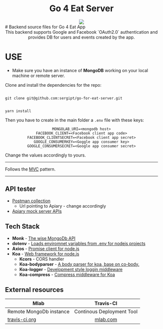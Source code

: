 
<h1 align="center">Go 4 Eat Server</h1>
<div align="center">
<img src="https://github.com/sergipt/go-for-eat-server/blob/feature/documentation/assets/appIcone.png?raw=true">
</div>
# Backend source files for Go 4 Eat App
<div align="center">
This backend supports Google and Facebook `OAuth2.0` authentication and provides DB for users and events
created by the app.
</div>

# USE

+ Make sure you have an instance of **MongoDB** working on your local machine or remote server.

Clone and install the dependencies for the repo:

<code>
git clone git@github.com:sergipt/go-for-eat-server.git

yarn install
</code>

Then you have to create in the main folder a `.env` file with these keys:
<div align="center">

```dotenv
MONGOLAB_URI=<mongodb host>
FACEBOOK_CLIENT=<Facebook client app code>
FACEBOOK_CLIENTSECRET=<Facebook client app secret>
GOOGLE_CONSUMERKEY=<Goggle app consumer key>
GOOGLE_CONSUMERSECRET=<Google app consumer secret>
```

</div>

Change the values accordingly to yours.

***
Follows the [MVC](https://en.wikipedia.org/wiki/Model%E2%80%93view%E2%80%93controller) pattern.
***

## API tester

+ [Postman collection](https://www.getpostman.com/collections/fe388c40163fa169bada)
  + Url pointing to Apiary - change accordingly
+ [Apiary mock server APIs](https://go4eat.docs.apiary.io/#reference)

## Tech Stack

+ **Monk** - [The wise MongoDb API](https://github.com/Automattic/monk)
+ **dotenv** - [Loads enviromnet variables from .env for nodejs projects](https://github.com/motdotla/dotenv)
+ **Axios** - [Promise client for node.js](https://github.com/axios/axios)
+ **Koa** - [Web framework for node.js](http://koajs.com/)
  + **Kcors** - CORS handler
  + **Koa-bodyparser** - [A body parser for koa, base on co-body.](https://github.com/koajs/bodyparser)
  + **Koa-logger** - [Development style loggin middleware](https://github.com/koajs/logger)
  + **Koa-compress** - [Compress middleware for Koa](https://github.com/koajs/compress)

## External resources

|      Mlab     | Travis-CI     |
| ------------- |:-------------:|
| Remote MongoDb instance      | Continous Deployment Tool |
| [travis-ci.org](travis-ci.org)      | [mlab.com](https://www.mlab.com)      |